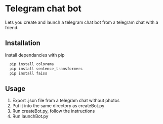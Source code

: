 
# Telegram chat bot

Lets you create and launch a telegram chat bot from a telegram chat with a friend.


## Installation

Install dependancies with pip

```bash
  pip install colorama
  pip install sentence_transformers
  pip install faiss
```

## Usage

1. Export .json file from a telegram chat without photos
2. Put it into the same directory as createBot.py
3. Run createBot.py, follow the instructions
4. Run launchBot.py
    
